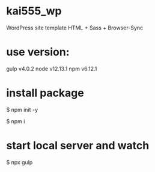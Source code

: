 # kai555_wp
WordPress site template
HTML + Sass + Browser-Sync
# use version:
gulp v4.0.2
node v12.13.1
npm v6.12.1
# install package
$ npm init -y

$ npm i
# start local server and watch
$ npx gulp
